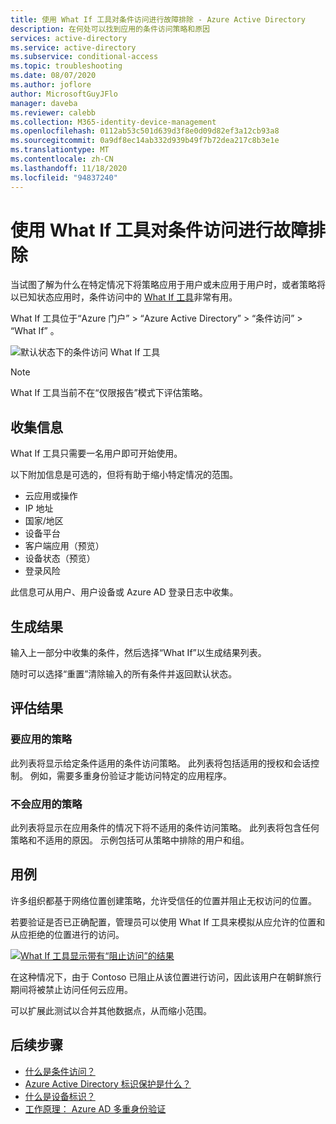 ```yaml
---
title: 使用 What If 工具对条件访问进行故障排除 - Azure Active Directory
description: 在何处可以找到应用的条件访问策略和原因
services: active-directory
ms.service: active-directory
ms.subservice: conditional-access
ms.topic: troubleshooting
ms.date: 08/07/2020
ms.author: joflore
author: MicrosoftGuyJFlo
manager: daveba
ms.reviewer: calebb
ms.collection: M365-identity-device-management
ms.openlocfilehash: 0112ab53c501d639d3f8e0d09d82ef3a12cb93a8
ms.sourcegitcommit: 0a9df8ec14ab332d939b49f7b72dea217c8b3e1e
ms.translationtype: MT
ms.contentlocale: zh-CN
ms.lasthandoff: 11/18/2020
ms.locfileid: "94837240"
---
```

# <a name="troubleshooting-conditional-access-using-the-what-if-tool"></a>使用 What If 工具对条件访问进行故障排除

当试图了解为什么在特定情况下将策略应用于用户或未应用于用户时，或者策略将以已知状态应用时，条件访问中的 [What If 工具](what-if-tool.md)非常有用。

What If 工具位于“Azure 门户” > “Azure Active Directory” > “条件访问” > “What If”   。

![默认状态下的条件访问 What If 工具](./media/troubleshoot-conditional-access-what-if/conditional-access-what-if-tool.png)

> [!NOTE]
> What If 工具当前不在“仅限报告”模式下评估策略。

## <a name="gathering-information"></a>收集信息

What If 工具只需要一名用户即可开始使用。 

以下附加信息是可选的，但将有助于缩小特定情况的范围。

* 云应用或操作
* IP 地址 
* 国家/地区
* 设备平台
* 客户端应用（预览）
* 设备状态（预览） 
* 登录风险

此信息可从用户、用户设备或 Azure AD 登录日志中收集。

## <a name="generating-results"></a>生成结果

输入上一部分中收集的条件，然后选择“What If”以生成结果列表。 

随时可以选择“重置”清除输入的所有条件并返回默认状态。

## <a name="evaluating-results"></a>评估结果

### <a name="policies-that-will-apply"></a>要应用的策略

此列表将显示给定条件适用的条件访问策略。 此列表将包括适用的授权和会话控制。 例如，需要多重身份验证才能访问特定的应用程序。

### <a name="policies-that-will-not-apply"></a>不会应用的策略

此列表将显示在应用条件的情况下将不适用的条件访问策略。 此列表将包含任何策略和不适用的原因。 示例包括可从策略中排除的用户和组。

## <a name="use-case"></a>用例

许多组织都基于网络位置创建策略，允许受信任的位置并阻止无权访问的位置。

若要验证是否已正确配置，管理员可以使用 What If 工具来模拟从应允许的位置和从应拒绝的位置进行的访问。

[ ![What If 工具显示带有“阻止访问”的结果](./media/troubleshoot-conditional-access-what-if/conditional-access-what-if-results.png)](./media/troubleshoot-conditional-access-what-if/conditional-access-what-if-results.png#lightbox)

在这种情况下，由于 Contoso 已阻止从该位置进行访问，因此该用户在朝鲜旅行期间将被禁止访问任何云应用。

可以扩展此测试以合并其他数据点，从而缩小范围。

## <a name="next-steps"></a>后续步骤

* [什么是条件访问？](overview.md)
* [Azure Active Directory 标识保护是什么？](../identity-protection/overview-identity-protection.md)
* [什么是设备标识？](../devices/overview.md)
* [工作原理： Azure AD 多重身份验证](../authentication/concept-mfa-howitworks.md)